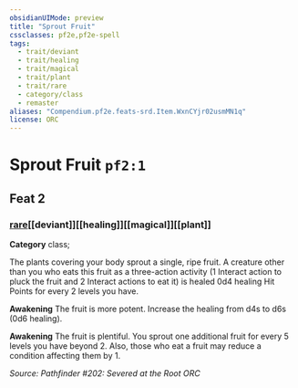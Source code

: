 ```yaml
---
obsidianUIMode: preview
title: "Sprout Fruit"
cssclasses: pf2e,pf2e-spell
tags:
  - trait/deviant
  - trait/healing
  - trait/magical
  - trait/plant
  - trait/rare
  - category/class
  - remaster
aliases: "Compendium.pf2e.feats-srd.Item.WxnCYjr02usmMN1q"
license: ORC
---
```

# Sprout Fruit `pf2:1`
## Feat 2
### [rare](rare.md "Rare Rarity Trait")[[deviant]][[healing]][[magical]][[plant]]

**Category** class; 




The plants covering your body sprout a single, ripe fruit. A creature other than you who eats this fruit as a three-action activity (1 Interact action to pluck the fruit and 2 Interact actions to eat it) is healed 0d4 healing Hit Points for every 2 levels you have.

**Awakening** The fruit is more potent. Increase the healing from d4s to d6s (0d6 healing).

**Awakening** The fruit is plentiful. You sprout one additional fruit for every 5 levels you have beyond 2. Also, those who eat a fruit may reduce a condition affecting them by 1.

*Source: Pathfinder #202: Severed at the Root*
*ORC*